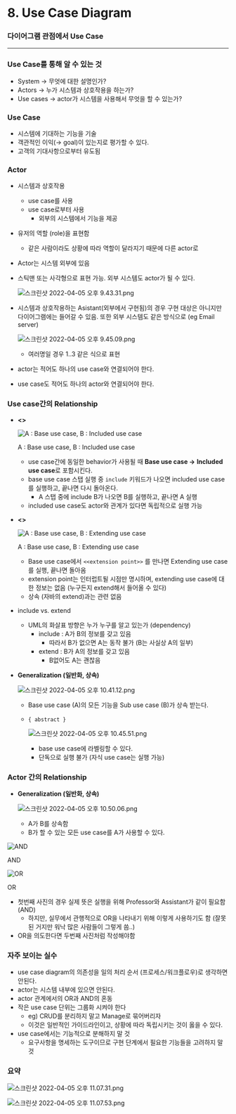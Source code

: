# 8. Use Case Diagram

### 다이어그램 관점에서 Use Case

---

### Use Case를 통해 알 수 있는 것

- System → 무엇에 대한 설명인가?
- Actors → 누가 시스템과 상호작용을 하는가?
- Use cases → actor가 시스템을 사용해서 무엇을 할 수 있는가?

### Use Case

- 시스템에 기대하는 기능을 기술
- 객관적인 이익(→ goal)이 있는지로 평가할 수 있다.
- 고객의 기대사항으로부터 유도됨

### Actor

- 시스템과 상호작용
    - use case를 사용
    - use case로부터 사용
        - 외부의 시스템에서 기능을 제공
- 유저의 역할 (role)을 표현함
    - 같은 사람이라도 상황에 따라 역할이 달라지기 때문에 다른 actor로
- Actor는 시스템 외부에 있음
- 스틱맨 또는 사각형으로 표현 가능. 외부 시스템도 actor가 될 수 있다.
    
    ![스크린샷 2022-04-05 오후 9.43.31.png](8%20Use%20Case%20Diagram%2082d5452d3ff14a7f9f0276d17f3d9c3e/%E1%84%89%E1%85%B3%E1%84%8F%E1%85%B3%E1%84%85%E1%85%B5%E1%86%AB%E1%84%89%E1%85%A3%E1%86%BA_2022-04-05_%E1%84%8B%E1%85%A9%E1%84%92%E1%85%AE_9.43.31.png)
    
- 시스템과 상호작용하는 Asistant(외부에서 구현됨)의 경우 구현 대상은 아니지만 다이어그램에는 들어갈 수 있음. 또한 외부 시스템도 같은 방식으로 (eg Email server)
    
    ![스크린샷 2022-04-05 오후 9.45.09.png](8%20Use%20Case%20Diagram%2082d5452d3ff14a7f9f0276d17f3d9c3e/%E1%84%89%E1%85%B3%E1%84%8F%E1%85%B3%E1%84%85%E1%85%B5%E1%86%AB%E1%84%89%E1%85%A3%E1%86%BA_2022-04-05_%E1%84%8B%E1%85%A9%E1%84%92%E1%85%AE_9.45.09.png)
    
    - 여러명일 경우 1..3 같은 식으로 표현
- actor는 적어도 하나의 use case와 연결되어야 한다.
- use case도 적어도 하나의 actor와 연결되어야 한다.

### Use case간의 Relationship

- **<<include>>**
    
    ![A : Base use case, B : Included use case](8%20Use%20Case%20Diagram%2082d5452d3ff14a7f9f0276d17f3d9c3e/%E1%84%89%E1%85%B3%E1%84%8F%E1%85%B3%E1%84%85%E1%85%B5%E1%86%AB%E1%84%89%E1%85%A3%E1%86%BA_2022-04-05_%E1%84%8B%E1%85%A9%E1%84%92%E1%85%AE_9.50.53.png)
    
    A : Base use case, B : Included use case
    
    - use case간에 동일한 behavior가 사용될 때 **Base use case →** **Included use case**로 포함시킨다.
    - base use case 스탭 실행 중 `include` 키워드가 나오면 included use case를 실행하고, 끝나면 다시 돌아온다.
        - A 스탭 중에 include B가 나오면 B를 실행하고, 끝나면 A 실행
    - included use case도 actor와 관계가 있다면 독립적으로 실행 가능
- **<<extend>>**
    
    ![A : Base use case, B : Extending use case](8%20Use%20Case%20Diagram%2082d5452d3ff14a7f9f0276d17f3d9c3e/%E1%84%89%E1%85%B3%E1%84%8F%E1%85%B3%E1%84%85%E1%85%B5%E1%86%AB%E1%84%89%E1%85%A3%E1%86%BA_2022-04-05_%E1%84%8B%E1%85%A9%E1%84%92%E1%85%AE_10.02.29.png)
    
    A : Base use case, B : Extending use case
    
    - Base use case에서 `<<extension point>>` 를 만나면 Extending use case를 실행, 끝나면 돌아옴
    - extension point는 인터럽트될 시점만 명시하며, extending use case에 대한 정보는 없음 (누구든지 extend해서 들어올 수 있다)
    - 상속 (자바의 extend)과는 관련 없음
- include vs. extend
    - UML의 화살표 방향은 누가 누구를 알고 있는가 (dependency)
        - include : A가 B의 정보를 갖고 있음
            - 따라서 B가 없으면 A는 동작 불가 (B는 사실상 A의 일부)
        - extend : B가 A의 정보를 갖고 있음
            - B없어도 A는 괜찮음
- **Generalization (일반화, 상속)**
    
    ![스크린샷 2022-04-05 오후 10.41.12.png](8%20Use%20Case%20Diagram%2082d5452d3ff14a7f9f0276d17f3d9c3e/%E1%84%89%E1%85%B3%E1%84%8F%E1%85%B3%E1%84%85%E1%85%B5%E1%86%AB%E1%84%89%E1%85%A3%E1%86%BA_2022-04-05_%E1%84%8B%E1%85%A9%E1%84%92%E1%85%AE_10.41.12.png)
    
    - Base use case (A)의 모든 기능을 Sub use case (B)가 상속 받는다.
    - `{ abstract }`
        
        ![스크린샷 2022-04-05 오후 10.45.51.png](8%20Use%20Case%20Diagram%2082d5452d3ff14a7f9f0276d17f3d9c3e/%E1%84%89%E1%85%B3%E1%84%8F%E1%85%B3%E1%84%85%E1%85%B5%E1%86%AB%E1%84%89%E1%85%A3%E1%86%BA_2022-04-05_%E1%84%8B%E1%85%A9%E1%84%92%E1%85%AE_10.45.51.png)
        
        - base use case에 라벨링할 수 있다.
        - 단독으로 실행 불가 (자식 use case는 실행 가능)
        

### Actor 간의 Relationship

- **Generalization (일반화, 상속)**
    
    ![스크린샷 2022-04-05 오후 10.50.06.png](8%20Use%20Case%20Diagram%2082d5452d3ff14a7f9f0276d17f3d9c3e/%E1%84%89%E1%85%B3%E1%84%8F%E1%85%B3%E1%84%85%E1%85%B5%E1%86%AB%E1%84%89%E1%85%A3%E1%86%BA_2022-04-05_%E1%84%8B%E1%85%A9%E1%84%92%E1%85%AE_10.50.06.png)
    
    - A가 B를 상속함
    - B가 할 수 있는 모든 use case를 A가 사용할 수 있다.

![AND](8%20Use%20Case%20Diagram%2082d5452d3ff14a7f9f0276d17f3d9c3e/%E1%84%89%E1%85%B3%E1%84%8F%E1%85%B3%E1%84%85%E1%85%B5%E1%86%AB%E1%84%89%E1%85%A3%E1%86%BA_2022-04-05_%E1%84%8B%E1%85%A9%E1%84%92%E1%85%AE_10.51.51.png)

AND

![OR](8%20Use%20Case%20Diagram%2082d5452d3ff14a7f9f0276d17f3d9c3e/%E1%84%89%E1%85%B3%E1%84%8F%E1%85%B3%E1%84%85%E1%85%B5%E1%86%AB%E1%84%89%E1%85%A3%E1%86%BA_2022-04-05_%E1%84%8B%E1%85%A9%E1%84%92%E1%85%AE_10.52.00.png)

OR

- 첫번째 사진의 경우 실제 뜻은 실행을 위해 Professor와 Assistant가 같이 필요함 (AND)
    - 하지만, 실무에서 관행적으로 OR을 나타내기 위해 이렇게 사용하기도 함 (잘못된 거지만 워낙 많은 사람들이 그렇게 씀..)
- OR을 의도한다면 두번째 사진처럼 작성해야함

### 자주 보이는 실수

- use case diagram의 의존성을 일의 처리 순서 (프로세스/워크플로우)로 생각하면 안된다.
- actor는 시스템 내부에 있으면 안된다.
- actor 관계에서의 OR과 AND의 혼동
- 작은 use case 단위는 그룹화 시켜야 한다
    - eg) CRUD를 분리하지 말고 Manage로 묶어버리자
    - 이것은 일반적인 가이드라인이고, 상황에 따라 독립시키는 것이 옳을 수 있다.
- use case에서는 기능적으로 분해하지 말 것
    - 요구사항을 명세하는 도구이므로 구현 단계에서 필요한 기능들을 고려하지 말 것
    

### 요약

![스크린샷 2022-04-05 오후 11.07.31.png](8%20Use%20Case%20Diagram%2082d5452d3ff14a7f9f0276d17f3d9c3e/%E1%84%89%E1%85%B3%E1%84%8F%E1%85%B3%E1%84%85%E1%85%B5%E1%86%AB%E1%84%89%E1%85%A3%E1%86%BA_2022-04-05_%E1%84%8B%E1%85%A9%E1%84%92%E1%85%AE_11.07.31.png)

![스크린샷 2022-04-05 오후 11.07.53.png](8%20Use%20Case%20Diagram%2082d5452d3ff14a7f9f0276d17f3d9c3e/%E1%84%89%E1%85%B3%E1%84%8F%E1%85%B3%E1%84%85%E1%85%B5%E1%86%AB%E1%84%89%E1%85%A3%E1%86%BA_2022-04-05_%E1%84%8B%E1%85%A9%E1%84%92%E1%85%AE_11.07.53.png)
